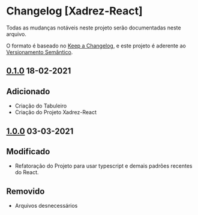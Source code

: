 # Changelog [Xadrez-React]

Todas as mudanças notáveis neste projeto serão documentadas neste arquivo.

O formato é baseado no [Keep a Changelog](https://keepachangelog.com/en/1.0.0/), e este projeto é aderente ao [Versionamento Semântico](https://semver.org/spec/v2.0.0.html).

## [0.1.0] 18-02-2021

## Adicionado 

- Criação do Tabuleiro
- Criação do Projeto Xadrez-React

## [1.0.0] 03-03-2021

## Modificado 

- Refatoração do Projeto para usar typescript e demais padrões recentes do React.

## Removido

- Arquivos desnecessários


[1.0.0]: https://github.com/pratamaycon/xadrez-ia/pull/2/files
[0.1.0]: https://github.com/pratamaycon/xadrez-ia/pull/1/files